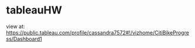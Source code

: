 # tableauHW

view at: https://public.tableau.com/profile/cassandra7572#!/vizhome/CitiBikeProgress/Dashboard1
